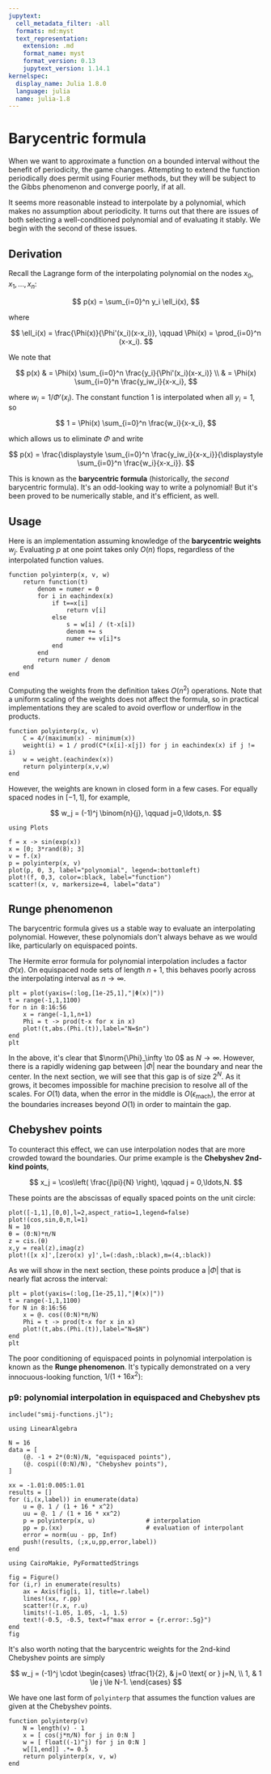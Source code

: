 ```yaml
---
jupytext:
  cell_metadata_filter: -all
  formats: md:myst
  text_representation:
    extension: .md
    format_name: myst
    format_version: 0.13
    jupytext_version: 1.14.1
kernelspec:
  display_name: Julia 1.8.0
  language: julia
  name: julia-1.8
---
```


# Barycentric formula

When we want to approximate a function on a bounded interval without the benefit of periodicity, the game changes. Attempting to extend the function periodically does permit using Fourier methods, but they will be subject to the Gibbs phenomenon and converge poorly, if at all.

It seems more reasonable instead to interpolate by a polynomial, which makes no assumption about periodicity. It turns out that there are issues of both selecting a well-conditioned polynomial and of evaluating it stably. We begin with the second of these issues.

## Derivation

Recall the Lagrange form of the interpolating polynomial on the nodes $x_0,x_1,\dots,x_n$: 

$$
p(x) = \sum_{i=0}^n y_i \ell_i(x), 
$$

where 

$$
\ell_i(x) = \frac{\Phi(x)}{\Phi'(x_i)(x-x_i)}, \qquad \Phi(x) = \prod_{i=0}^n (x-x_i).
$$

We note that 

$$
p(x) & = \Phi(x) \sum_{i=0}^n \frac{y_i}{\Phi'(x_i)(x-x_i)} \\  
& = \Phi(x) \sum_{i=0}^n \frac{y_iw_i}{x-x_i},
$$

where $w_i=1/\Phi'(x_i)$. The constant function 1 is interpolated when all $y_i=1$, so

$$
1 = \Phi(x) \sum_{i=0}^n \frac{w_i}{x-x_i},
$$

which allows us to eliminate $\Phi$ and write

$$
p(x) = \frac{\displaystyle \sum_{i=0}^n \frac{y_iw_i}{x-x_i}}{\displaystyle \sum_{i=0}^n \frac{w_i}{x-x_i}}. 
$$

This is known as the **barycentric formula** (historically, the *second* barycentric formula). It's an odd-looking way to write a polynomial! But it's been proved to be numerically stable, and it's efficient, as well. 


## Usage 

Here is an implementation assuming knowledge of the **barycentric weights** $w_j$. Evaluating $p$ at one point takes only $O(n)$ flops, regardless of the interpolated function values. 

```{code-cell} julia
function polyinterp(x, v, w)
    return function(t)
        denom = numer = 0
        for i in eachindex(x)
            if t==x[i]
                return v[i]
            else
                s = w[i] / (t-x[i])
                denom += s 
                numer += v[i]*s
            end
        end
        return numer / denom
    end
end
```

Computing the weights from the definition takes $O(n^2)$ operations. Note that a uniform scaling of the weights does not affect the formula, so in practical implementations they are scaled to avoid overflow or underflow in the products.

```{code-cell} julia
function polyinterp(x, v)
    C = 4/(maximum(x) - minimum(x))
    weight(i) = 1 / prod(C*(x[i]-x[j]) for j in eachindex(x) if j != i) 
    w = weight.(eachindex(x))
    return polyinterp(x,v,w)
end
```

However, the weights are known in closed form in a few cases. For equally spaced nodes in $[-1,1]$, for example,

$$
w_j = (-1)^j \binom{n}{j}, \qquad j=0,\ldots,n. 
$$


```{code-cell} julia
using Plots

f = x -> sin(exp(x))
x = [0; 3*rand(8); 3]
v = f.(x)
p = polyinterp(x, v)
plot(p, 0, 3, label="polynomial", legend=:bottomleft)
plot!(f, 0,3, color=:black, label="function")
scatter!(x, v, markersize=4, label="data")
```

## Runge phenomenon

The barycentric formula gives us a stable way to evaluate an interpolating polynomial. However, these polynomials don't always behave as we would like, particularly on equispaced points.

The Hermite error formula for polynomial interpolation includes a factor $\Phi(x)$. On equispaced node sets of length $n+1$, this behaves poorly across the interpolating interval as $n\to \infty$. 

```{code-cell} julia
plt = plot(yaxis=(:log,[1e-25,1],"|Φ(x)|"))
t = range(-1,1,1100)
for n in 8:16:56
    x = range(-1,1,n+1)
    Phi = t -> prod(t-x for x in x)
    plot!(t,abs.(Phi.(t)),label="N=$n")
end
plt
```

In the above, it's clear that $\norm{\Phi}_\infty \to 0$ as $N \to \infty$. However, there is a rapidly widening gap between $|\Phi|$ near the boundary and near the center. In the next section, we will see that this gap is of size $2^N$. As it grows, it becomes impossible for machine precision to resolve all of the scales. For $O(1)$ data, when the error in the middle is $O(\epsilon_{\text{mach}})$, the error at the boundaries increases beyond $O(1)$ in order to maintain the gap. 

## Chebyshev points

To counteract this effect, we can use interpolation nodes that are more crowded toward the boundaries. Our prime example is the **Chebyshev 2nd-kind points**,

$$
x_j = \cos\left( \frac{j\pi}{N} \right), \qquad j = 0,\ldots,N. 
$$

These points are the abscissas of equally spaced points on the unit circle: 

```{code-cell} julia
plot([-1,1],[0,0],l=2,aspect_ratio=1,legend=false)
plot!(cos,sin,0,π,l=1)
N = 10
θ = (0:N)*π/N
z = cis.(θ)
x,y = real(z),imag(z)
plot!([x x]',[zero(x) y]',l=(:dash,:black),m=(4,:black))
```
As we will show in the next section, these points produce a $|\Phi|$ that is nearly flat across the interval:

```{code-cell} julia
plt = plot(yaxis=(:log,[1e-25,1],"|Φ(x)|"))
t = range(-1,1,1100)
for N in 8:16:56
    x = @. cos((0:N)*π/N)
    Phi = t -> prod(t-x for x in x)
    plot!(t,abs.(Phi.(t)),label="N=$N")
end
plt
```
The poor conditioning of equispaced points in polynomial interpolation is known as the **Runge phenomenon**. It's typically demonstrated on a very innocuous-looking function, $1/(1 + 16x^2)$: 

### p9: polynomial interpolation in equispaced and Chebyshev pts

```{code-cell}
include("smij-functions.jl");
```

```{code-cell}
using LinearAlgebra

N = 16
data = [
    (@. -1 + 2*(0:N)/N, "equispaced points"),
    (@. cospi((0:N)/N), "Chebyshev points"),
]

xx = -1.01:0.005:1.01
results = []
for (i,(x,label)) in enumerate(data)
    u = @. 1 / (1 + 16 * x^2)
    uu = @. 1 / (1 + 16 * xx^2)
    p = polyinterp(x, u)              # interpolation
    pp = p.(xx)                       # evaluation of interpolant
    error = norm(uu - pp, Inf)
    push!(results, (;x,u,pp,error,label))
end
```

```{code-cell}
using CairoMakie, PyFormattedStrings

fig = Figure()
for (i,r) in enumerate(results)
    ax = Axis(fig[i, 1], title=r.label)
    lines!(xx, r.pp)
    scatter!(r.x, r.u)
    limits!(-1.05, 1.05, -1, 1.5)
    text!(-0.5, -0.5, text=f"max error = {r.error:.5g}")
end
fig
```

It's also worth noting that the barycentric weights for the 2nd-kind Chebyshev points are simply

$$
w_j = (-1)^j \cdot \begin{cases} \tfrac{1}{2}, & j=0 \text{ or } j=N, \\ 1, & 1 \le j \le N-1. \end{cases} 
$$

We have one last form of `polyinterp` that assumes the function values are given at the Chebyshev points.

```{code-cell} julia
function polyinterp(v)
    N = length(v) - 1
    x = [ cos(j*π/N) for j in 0:N ]
    w = [ float((-1)^j) for j in 0:N ]
    w[[1,end]] .*= 0.5
    return polyinterp(x, v, w)
end
```
